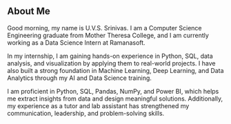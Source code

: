 ## About Me
Good morning, my name is U.V.S. Srinivas. I am a Computer Science Engineering graduate from Mother Theresa College, and I am currently working as a Data Science Intern at Ramanasoft.

In my internship, I am gaining hands-on experience in Python, SQL, data analysis, and visualization by applying them to real-world projects. I have also built a strong foundation in Machine Learning, Deep Learning, and Data Analytics through my AI and Data Science training.

I am proficient in Python, SQL, Pandas, NumPy, and Power BI, which helps me extract insights from data and design meaningful solutions. Additionally, my experience as a tutor and lab assistant has strengthened my communication, leadership, and problem-solving skills. 

